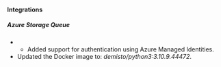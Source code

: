 
#### Integrations
##### Azure Storage Queue
- - Added support for authentication using Azure Managed Identities.
- Updated the Docker image to: *demisto/python3:3.10.9.44472*.
